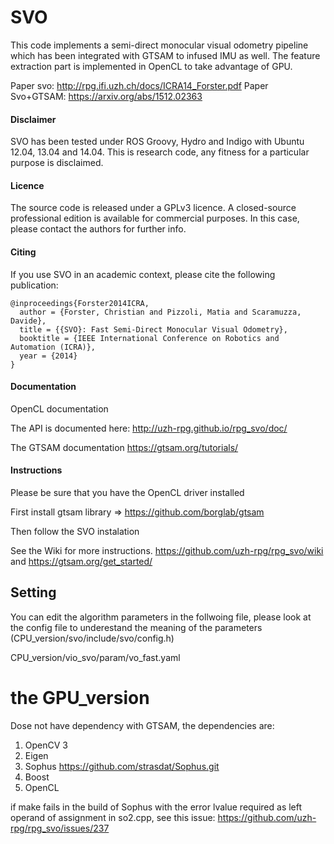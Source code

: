 SVO
===

This code implements a semi-direct monocular visual odometry pipeline which has been integrated with GTSAM to infused IMU as well. The feature extraction part is implemented in OpenCL to take advantage of GPU.


Paper svo: http://rpg.ifi.uzh.ch/docs/ICRA14_Forster.pdf
Paper Svo+GTSAM: https://arxiv.org/abs/1512.02363


#### Disclaimer

SVO has been tested under ROS Groovy, Hydro and Indigo with Ubuntu 12.04, 13.04 and 14.04. This is research code, any fitness for a particular purpose is disclaimed.


#### Licence

The source code is released under a GPLv3 licence. A closed-source professional edition is available for commercial purposes. In this case, please contact the authors for further info.


#### Citing

If you use SVO in an academic context, please cite the following publication:

    @inproceedings{Forster2014ICRA,
      author = {Forster, Christian and Pizzoli, Matia and Scaramuzza, Davide},
      title = {{SVO}: Fast Semi-Direct Monocular Visual Odometry},
      booktitle = {IEEE International Conference on Robotics and Automation (ICRA)},
      year = {2014}
    }
    
    
#### Documentation
OpenCL documentation

The API is documented here: http://uzh-rpg.github.io/rpg_svo/doc/

The GTSAM documentation  https://gtsam.org/tutorials/

#### Instructions
Please be sure that you have the OpenCL driver installed

First install gtsam library => https://github.com/borglab/gtsam

Then follow the SVO instalation

See the Wiki for more instructions. https://github.com/uzh-rpg/rpg_svo/wiki and https://gtsam.org/get_started/


## Setting

You can edit the algorithm parameters in the follwoing file, please look at the config file to underestand the meaning of the parameters (CPU_version/svo/include/svo/config.h)

CPU_version/vio_svo/param/vo_fast.yaml

# the GPU_version

Dose not have dependency with GTSAM, the dependencies are:
1. OpenCV 3
2. Eigen
3. Sophus     https://github.com/strasdat/Sophus.git
4. Boost
5. OpenCL

if make fails in the build of Sophus with the error lvalue required as left operand of assignment in so2.cpp, see this issue: https://github.com/uzh-rpg/rpg_svo/issues/237




